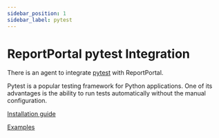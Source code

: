 ```yaml
---
sidebar_position: 1
sidebar_label: pytest
---
```


# ReportPortal pytest Integration

There is an agent to integrate [pytest](https://docs.pytest.org/en/7.3.x/) with ReportPortal.

Pytest is a popular testing framework for Python applications. One of its advantages is the ability to run tests automatically without the manual configuration.

[Installation guide](https://github.com/reportportal/agent-python-pytest#readme)

[Examples](https://github.com/reportportal/examples-python/tree/master/pytest)
